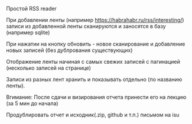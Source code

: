 
Простой RSS reader 

При добавлении ленты (например https://habrahabr.ru/rss/interesting/) 
записи из добавленной ленты сканируются и заносятся в базу (например sqlite)

При нажатии на кнопку обновить - новое сканирование и добавление новых записей (без дублрования существующих)

Отображение ленты начиная с самых свежих записей с пагинацией (несколько записей на странице)

Записи из разных лент хранить и показывать отдельно (по названию ленты).

Вгимание:
После сдачи и визирования отчета принести его на лекцию (за 5 мин до начала) 

Продублировать отчет и исходник(.zip, github и т.п.) письмом на isu

